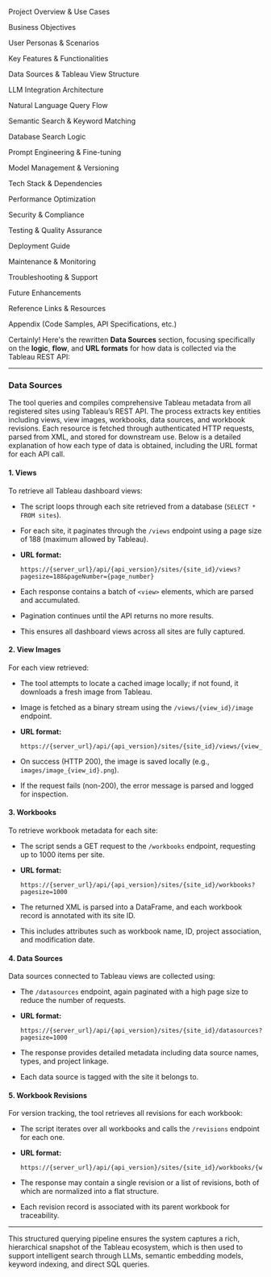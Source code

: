 Project Overview & Use Cases

Business Objectives

User Personas & Scenarios

Key Features & Functionalities

Data Sources & Tableau View Structure

LLM Integration Architecture

Natural Language Query Flow

Semantic Search & Keyword Matching

Database Search Logic

Prompt Engineering & Fine-tuning

Model Management & Versioning

Tech Stack & Dependencies

Performance Optimization

Security & Compliance

Testing & Quality Assurance

Deployment Guide

Maintenance & Monitoring

Troubleshooting & Support

Future Enhancements

Reference Links & Resources

Appendix (Code Samples, API Specifications, etc.)



Certainly! Here's the rewritten **Data Sources** section, focusing specifically on the **logic**, **flow**, and **URL formats** for how data is collected via the Tableau REST API:

---

### Data Sources

The tool queries and compiles comprehensive Tableau metadata from all registered sites using Tableau’s REST API. The process extracts key entities including views, view images, workbooks, data sources, and workbook revisions. Each resource is fetched through authenticated HTTP requests, parsed from XML, and stored for downstream use. Below is a detailed explanation of how each type of data is obtained, including the URL format for each API call.

#### 1. **Views**

To retrieve all Tableau dashboard views:

* The script loops through each site retrieved from a database (`SELECT * FROM sites`).
* For each site, it paginates through the `/views` endpoint using a page size of 188 (maximum allowed by Tableau).
* **URL format:**

  ```
  https://{server_url}/api/{api_version}/sites/{site_id}/views?pagesize=188&pageNumber={page_number}
  ```
* Each response contains a batch of `<view>` elements, which are parsed and accumulated.
* Pagination continues until the API returns no more results.
* This ensures all dashboard views across all sites are fully captured.

#### 2. **View Images**

For each view retrieved:

* The tool attempts to locate a cached image locally; if not found, it downloads a fresh image from Tableau.
* Image is fetched as a binary stream using the `/views/{view_id}/image` endpoint.
* **URL format:**

  ```
  https://{server_url}/api/{api_version}/sites/{site_id}/views/{view_id}/image
  ```
* On success (HTTP 200), the image is saved locally (e.g., `images/image_{view_id}.png`).
* If the request fails (non-200), the error message is parsed and logged for inspection.

#### 3. **Workbooks**

To retrieve workbook metadata for each site:

* The script sends a GET request to the `/workbooks` endpoint, requesting up to 1000 items per site.
* **URL format:**

  ```
  https://{server_url}/api/{api_version}/sites/{site_id}/workbooks?pagesize=1000
  ```
* The returned XML is parsed into a DataFrame, and each workbook record is annotated with its site ID.
* This includes attributes such as workbook name, ID, project association, and modification date.

#### 4. **Data Sources**

Data sources connected to Tableau views are collected using:

* The `/datasources` endpoint, again paginated with a high page size to reduce the number of requests.
* **URL format:**

  ```
  https://{server_url}/api/{api_version}/sites/{site_id}/datasources?pagesize=1000
  ```
* The response provides detailed metadata including data source names, types, and project linkage.
* Each data source is tagged with the site it belongs to.

#### 5. **Workbook Revisions**

For version tracking, the tool retrieves all revisions for each workbook:

* The script iterates over all workbooks and calls the `/revisions` endpoint for each one.
* **URL format:**

  ```
  https://{server_url}/api/{api_version}/sites/{site_id}/workbooks/{workbook_id}/revisions
  ```
* The response may contain a single revision or a list of revisions, both of which are normalized into a flat structure.
* Each revision record is associated with its parent workbook for traceability.

---

This structured querying pipeline ensures the system captures a rich, hierarchical snapshot of the Tableau ecosystem, which is then used to support intelligent search through LLMs, semantic embedding models, keyword indexing, and direct SQL queries.
